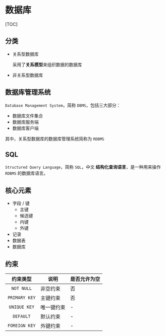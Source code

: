# 数据库

[TOC]

## 分类

* 关系型数据库

    采用了**关系模型**来组织数据的数据库

* 非关系型数据库

## 数据库管理系统

`Database Management System`，简称 `DBMS`，包括三大部分：

* 数据库文件集合
* 数据库服务端
* 数据库客户端

其中，关系型数据库的数据库管理系统简称为 `RDBMS`

## SQL

`Structured Query Language`，简称 `SQL`，中文 **结构化查询语言**，是一种用来操作 `RDBMS` 的数据库语言。

## 核心元素

* 字段 / 键
    * 主键
    * 候选键
    * 内键
    * 外键
* 记录
* 数据表
* 数据库

## 约束

|   约束类型    | 说明       | 是否允许为空 |
| :-----------: | ---------- | ------------ |
|  `NOT NULL`   | 非空约束   | 否           |
| `PRIMARY KEY` | 主键约束   | 否           |
| `UNIQUE KEY`  | 唯一键约束 | -            |
|   `DEFAULT`   | 默认约束   | -            |
| `FOREIGN KEY` | 外键约束   | -            |